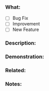 <!--
Thank you for your interest in contributing to TallStackUi.
Please, fill in the form below correctly. This will help us to understand your PR.
-->

### What:

<!-- Insert X in the square brackets to mark your PR type. -->

- [ ] Bug Fix
- [ ] Improvement
- [ ] New Feature

### Description:

<!-- Describe your PR, which more details as possible. -->

### Demonstration:

<!-- Insert a demonstration about the changes or the features (image or video). -->

### Related:

<!-- Link to the issue(s) your PR is solving. If it doesn't exist, remove the "Related" section. -->

### Notes:

<!-- 
Insert notes here, something like an image, gif, or whatever you think is necessary.
If this PR aims to introduce new additions, like a new component, or modify the current component styles, please, add a gif or screenshots.
-->
